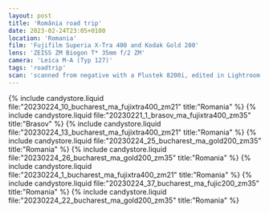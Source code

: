```yaml
---
layout: post
title: 'România road trip'
date: 2023-02-24T23:05+0100
location: 'Romania'
film: 'Fujifilm Superia X-Tra 400 and Kodak Gold 200'
lens: 'ZEISS ZM Biogon T* 35mm f/2 ZM'
camera: 'Leica M-A (Typ 127)'
tags: 'roadtrip'
scan: 'scanned from negative with a Plustek 8200i, edited in Lightroom'
---
```


{% include candystore.liquid file:"20230224_10_bucharest_ma_fujixtra400_zm21" title:"Romania" %}
{% include candystore.liquid file:"20230221_1_brasov_ma_fujixtra400_zm35" title:"Brasov" %}
{% include candystore.liquid file:"20230224_13_bucharest_ma_fujixtra400_zm21" title:"Romania" %}
{% include candystore.liquid file:"20230224_25_bucharest_ma_gold200_zm35" title:"Romania" %}
{% include candystore.liquid file:"20230224_26_bucharest_ma_gold200_zm35" title:"Romania" %}
{% include candystore.liquid file:"20230224_1_bucharest_ma_fujixtra400_zm21" title:"Romania" %}
{% include candystore.liquid file:"20230224_37_bucharest_ma_fujic200_zm35" title:"Romania" %}
{% include candystore.liquid file:"20230224_22_bucharest_ma_gold200_zm35" title:"Romania" %}